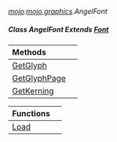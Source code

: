 _[mojo](../../modules/mojo/mojo-module.md):[mojo.graphics](../../modules/mojo/mojo-graphics.md).AngelFont_
##### Class AngelFont Extends [Font](../../modules/mojo/mojo-graphics-font.md)

| Methods | |
|:---|:---|
| [GetGlyph](mojo-graphics-angelfont-getglyph.md) |  |
| [GetGlyphPage](mojo-graphics-angelfont-getglyphpage.md) |  |
| [GetKerning](mojo-graphics-angelfont-getkerning.md) |  |

| Functions | |
|:---|:---|
| [Load](mojo-graphics-angelfont-load.md) |  |
